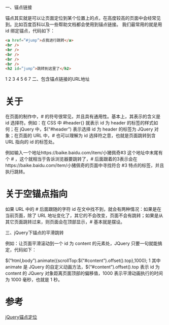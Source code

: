 # 
一、锚点链接

锚点其实就是可以让页面定位到某个位置上的点，在高度较高的页面中会经常见到。比如百度百科以及一些帮助文档都会使用到锚点链接。
我们最常用的就是用 id 绑定锚点，代码如下：

```html
<a href=”#jump”>点我进行跳转</a>
<br /> 
<br />
<br />
<br />
<br />  
<h2 id=”jump”>跳转到这里了</h2>
```
1
2
3
4
5
6
7
二、包含锚点链接的URL地址

# 关于 #

在页面的制作中，# 的符号很常见，并且具有通用性。基本上，其表示的含义是 id 选择符。例如：在 CSS 中 #header{} 就表示 id 为 header 的标签的样式如何；在 jQuery 中，$(“#header”) 表示选择 id 为 header 的标签为 JQuery 对象；在页面的 URL 中，# 也可以理解为 id 选择符之意，也就是页面跳转到含 URL 指向的 id 的标签处。

例如输入一个地址https://baike.baidu.com/item/小猪佩奇#3
这个地址中末尾有个 # ，这个就相当于告诉浏览器要跳转了，# 后面跟着的3表示会在https://baike.baidu.com/item/小猪佩奇的页面中寻找符合 #3 特点的标签，并且执行跳转。

# 关于空锚点指向

如果 URL 中的 # 后面跟随的字符 id 在文中找不到，就会有两种情况：如果是在当前页面，除了 URL 地址变化了，其它的不会改变，页面不会有跳转；如果是从其它页面跳转过来，则页面会在顶部显示，# 基本就是摆设。

三、jQuery下锚点的平滑跳转

例如：让页面平滑滚动到一个 id 为 content 的元素处，JQuery 只要一句就能搞定，代码如下：

$(“html,body”).animate({scrollTop:$(“#content”).offset().top},1000);
1
其中 animate 是 JQuery 的自定义动画方法，$(“#content”).offset().top 表示 id 为 content 的 JQuery 对象距离页面顶部的偏移值，1000 表示平滑动画执行的时间为 1000 毫秒，也就是 1 秒。

# 参考
[jQuery锚点定位](https://blog.csdn.net/weixin_43747105/article/details/86622283)
